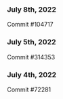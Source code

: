 ### July 8th, 2022

Commit #104717

### July 5th, 2022

Commit #314353


### July 4th, 2022

Commit #72281
